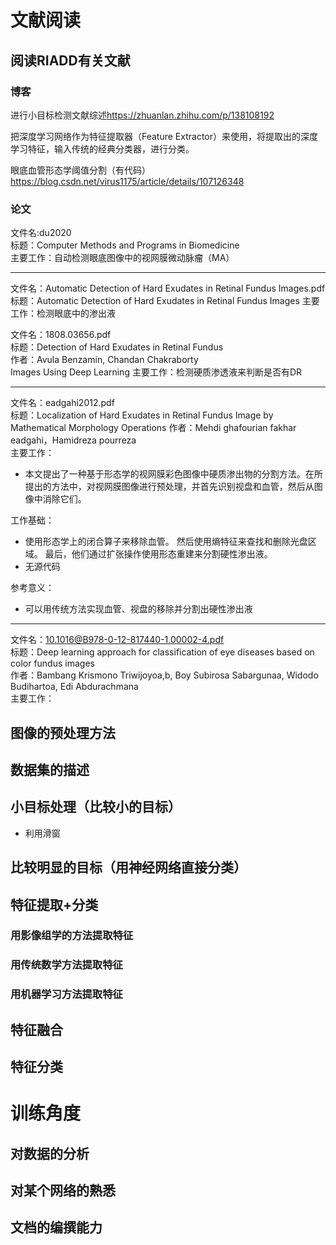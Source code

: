 # 文献阅读

## 阅读RIADD有关文献

### 博客

进行小目标检测文献综述<https://zhuanlan.zhihu.com/p/138108192>

把深度学习网络作为特征提取器（Feature Extractor）来使用，将提取出的深度学习特征，输入传统的经典分类器，进行分类。



眼底血管形态学阈值分割（有代码）<https://blog.csdn.net/virus1175/article/details/107126348>



### 论文

文件名:du2020  \
标题：Computer Methods and Programs in Biomedicine \
主要工作：自动检测眼底图像中的视网膜微动脉瘤（MA）

------

文件名：Automatic Detection of Hard Exudates in Retinal Fundus Images.pdf \
标题：Automatic Detection of Hard Exudates in Retinal Fundus Images
主要工作：检测眼底中的渗出液

文件名：1808.03656.pdf \
标题：Detection of Hard Exudates in Retinal Fundus \
作者：Avula Benzamin, Chandan Chakraborty \
Images Using Deep Learning
主要工作：检测硬质渗透液来判断是否有DR

-----

文件名：eadgahi2012.pdf \
标题：Localization of Hard Exudates in Retinal Fundus Image by \
Mathematical Morphology Operations 
作者：Mehdi ghafourian fakhar eadgahi，Hamidreza pourreza \
主要工作：
- 本文提出了一种基于形态学的视网膜彩色图像中硬质渗出物的分割方法。在所提出的方法中，对视网膜图像进行预处理，并首先识别视盘和血管，然后从图像中消除它们。 

工作基础：
- 使用形态学上的闭合算子来移除血管。
然后使用熵特征来查找和删除光盘区域。
最后，他们通过扩张操作使用形态重建来分割硬性渗出液。
- 无源代码

参考意义：
- 可以用传统方法实现血管、视盘的移除并分割出硬性渗出液

-----
文件名：10.1016@B978-0-12-817440-1.00002-4.pdf \
标题：Deep learning approach for
classification of eye diseases
based on color fundus images \
作者：Bambang Krismono Triwijoyoa,b, Boy Subirosa Sabargunaa,
Widodo Budihartoa, Edi Abdurachmana \
主要工作：




## 图像的预处理方法



## 数据集的描述


## 小目标处理（比较小的目标）

- 利用滑窗


## 比较明显的目标（用神经网络直接分类）

## 特征提取+分类

### 用影像组学的方法提取特征

### 用传统数学方法提取特征

### 用机器学习方法提取特征


## 特征融合


## 特征分类

# 训练角度

##  对数据的分析



##  对某个网络的熟悉


## 文档的编撰能力
